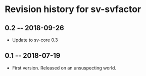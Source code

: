 # Revision history for sv-svfactor

## 0.2 -- 2018-09-26

* Update to sv-core 0.3

## 0.1 -- 2018-07-19

* First version. Released on an unsuspecting world.

